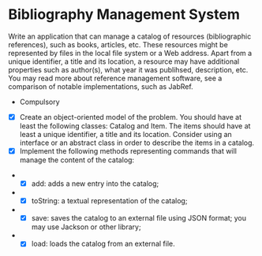 # Bibliography Management System

Write an application that can manage a catalog of resources (bibliographic references), such as books, articles, etc.
These resources might be represented by files in the local file system or a Web address. Apart from a unique identifier, a title and its location, a resource may have additional properties such as author(s), what year it was publihsed, description, etc.
You may read more about reference management software, see a comparison of notable implementations, such as JabRef.

* Compulsory 

- [x] Create an object-oriented model of the problem. You should have at least the following classes: Catalog and Item. The items should have at least a unique identifier, a title and its location. Consider using an interface or an abstract class in order to describe the items in a catalog.
- [x] Implement the following methods representing commands that will manage the content of the catalog:
- - [x] add: adds a new entry into the catalog;
- - [x] toString: a textual representation of the catalog;
- - [x] save: saves the catalog to an external file using JSON format; you may use Jackson or other library;
- - [x] load: loads the catalog from an external file.